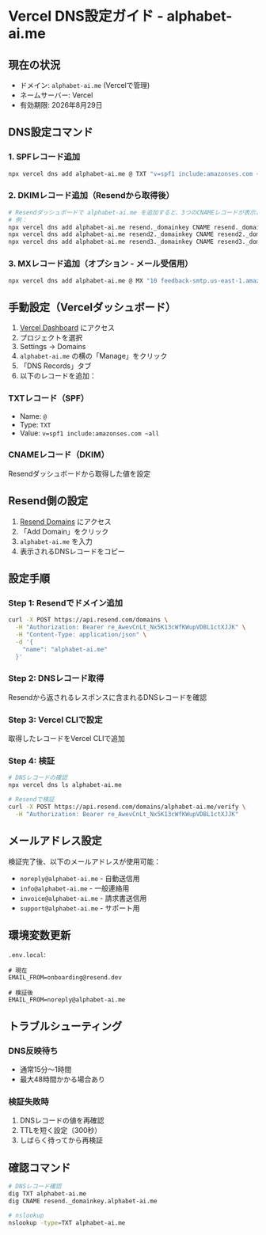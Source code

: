 # Vercel DNS設定ガイド - alphabet-ai.me

## 現在の状況
- ドメイン: `alphabet-ai.me` (Vercelで管理)
- ネームサーバー: Vercel
- 有効期限: 2026年8月29日

## DNS設定コマンド

### 1. SPFレコード追加
```bash
npx vercel dns add alphabet-ai.me @ TXT "v=spf1 include:amazonses.com ~all"
```

### 2. DKIMレコード追加（Resendから取得後）
```bash
# Resendダッシュボードで alphabet-ai.me を追加すると、3つのCNAMEレコードが表示されます
# 例：
npx vercel dns add alphabet-ai.me resend._domainkey CNAME resend._domainkey.alphabet-ai.me.dkim.amazonses.com
npx vercel dns add alphabet-ai.me resend2._domainkey CNAME resend2._domainkey.alphabet-ai.me.dkim.amazonses.com  
npx vercel dns add alphabet-ai.me resend3._domainkey CNAME resend3._domainkey.alphabet-ai.me.dkim.amazonses.com
```

### 3. MXレコード追加（オプション - メール受信用）
```bash
npx vercel dns add alphabet-ai.me @ MX "10 feedback-smtp.us-east-1.amazonses.com"
```

## 手動設定（Vercelダッシュボード）

1. [Vercel Dashboard](https://vercel.com/dashboard) にアクセス
2. プロジェクトを選択
3. Settings → Domains
4. `alphabet-ai.me` の横の「Manage」をクリック
5. 「DNS Records」タブ
6. 以下のレコードを追加：

### TXTレコード（SPF）
- Name: `@`
- Type: `TXT`
- Value: `v=spf1 include:amazonses.com ~all`

### CNAMEレコード（DKIM）
Resendダッシュボードから取得した値を設定

## Resend側の設定

1. [Resend Domains](https://resend.com/domains) にアクセス
2. 「Add Domain」をクリック
3. `alphabet-ai.me` を入力
4. 表示されるDNSレコードをコピー

## 設定手順

### Step 1: Resendでドメイン追加
```bash
curl -X POST https://api.resend.com/domains \
  -H "Authorization: Bearer re_AwevCnLt_Nx5K13cWfKWupVDBL1ctXJJK" \
  -H "Content-Type: application/json" \
  -d '{
    "name": "alphabet-ai.me"
  }'
```

### Step 2: DNSレコード取得
Resendから返されるレスポンスに含まれるDNSレコードを確認

### Step 3: Vercel CLIで設定
取得したレコードをVercel CLIで追加

### Step 4: 検証
```bash
# DNSレコードの確認
npx vercel dns ls alphabet-ai.me

# Resendで検証
curl -X POST https://api.resend.com/domains/alphabet-ai.me/verify \
  -H "Authorization: Bearer re_AwevCnLt_Nx5K13cWfKWupVDBL1ctXJJK"
```

## メールアドレス設定

検証完了後、以下のメールアドレスが使用可能：

- `noreply@alphabet-ai.me` - 自動送信用
- `info@alphabet-ai.me` - 一般連絡用
- `invoice@alphabet-ai.me` - 請求書送信用
- `support@alphabet-ai.me` - サポート用

## 環境変数更新

`.env.local`:
```env
# 現在
EMAIL_FROM=onboarding@resend.dev

# 検証後
EMAIL_FROM=noreply@alphabet-ai.me
```

## トラブルシューティング

### DNS反映待ち
- 通常15分〜1時間
- 最大48時間かかる場合あり

### 検証失敗時
1. DNSレコードの値を再確認
2. TTLを短く設定（300秒）
3. しばらく待ってから再検証

## 確認コマンド

```bash
# DNSレコード確認
dig TXT alphabet-ai.me
dig CNAME resend._domainkey.alphabet-ai.me

# nslookup
nslookup -type=TXT alphabet-ai.me
```